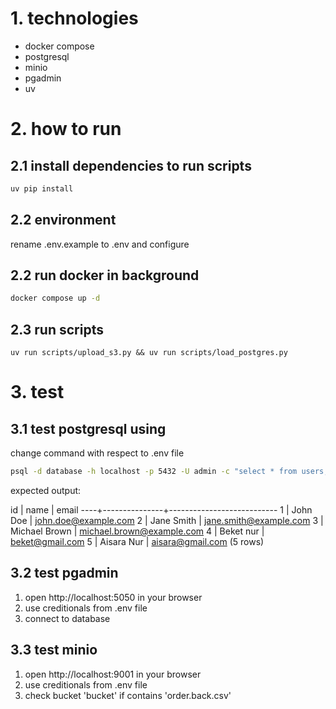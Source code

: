 # 1. technologies

- docker compose
- postgresql
- minio
- pgadmin
- uv

# 2. how to run
## 2.1 install dependencies to run scripts

```sh
uv pip install
```

## 2.2 environment

rename .env.example to .env and configure

## 2.2 run docker in background

```sh
docker compose up -d
```

## 2.3 run scripts

```
uv run scripts/upload_s3.py && uv run scripts/load_postgres.py
```

# 3. test

## 3.1 test postgresql using

change command with respect to .env file
```sh
psql -d database -h localhost -p 5432 -U admin -c "select * from users;"
```

expected output:

 id |     name      |           email
----+---------------+---------------------------
  1 | John Doe      | john.doe@example.com
  2 | Jane Smith    | jane.smith@example.com
  3 | Michael Brown | michael.brown@example.com
  4 | Beket nur     | beket@gmail.com
  5 | Aisara Nur    | aisara@gmail.com
(5 rows)

## 3.2 test pgadmin

1. open http://localhost:5050 in your browser
2. use creditionals from .env file
3. connect to database

## 3.3 test minio

1. open http://localhost:9001 in your browser
2. use creditionals from .env file
3. check bucket 'bucket' if contains 'order.back.csv'
